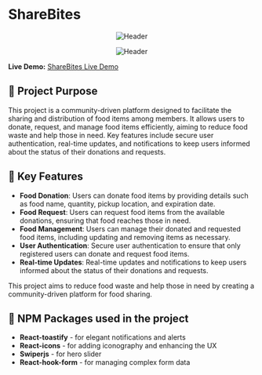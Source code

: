 # ShareBites

<div align="center">

![Header](https://lrbogqzvnkxhatqgtwtr.supabase.co/storage/v1/object/public/images/share-bites-01.png)

![Header](https://lrbogqzvnkxhatqgtwtr.supabase.co/storage/v1/object/public/images/share-bites-02.png?t=2025-01-08T07%3A33%3A07.885Z)

</div>

**Live Demo:** [ShareBites Live Demo](https://share-bites-9867f.web.app/)



## 📝 Project Purpose
This project is a community-driven platform designed to facilitate the sharing and distribution of food items among members. It allows users to donate, request, and manage food items efficiently, aiming to reduce food waste and help those in need. Key features include secure user authentication, real-time updates, and notifications to keep users informed about the status of their donations and requests.



## 🌟 Key Features

- **Food Donation**: Users can donate food items by providing details such as food name, quantity, pickup location, and expiration date.
- **Food Request**: Users can request food items from the available donations, ensuring that food reaches those in need.
- **Food Management**: Users can manage their donated and requested food items, including updating and removing items as necessary.
- **User Authentication**: Secure user authentication to ensure that only registered users can donate and request food items.
- **Real-time Updates**: Real-time updates and notifications to keep users informed about the status of their donations and requests.

This project aims to reduce food waste and help those in need by creating a community-driven platform for food sharing.



## 🚀  NPM Packages used in the project

- **React-toastify** - for elegant notifications and alerts
- **React-icons** - for adding iconography and enhancing the UX
- **Swiperjs** - for hero slider
- **React-hook-form** - for managing complex form data
